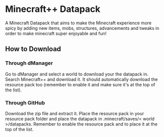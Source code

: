 # Minecraft++ Datapack

A Minecraft Datapack that aims to make the Minecraft experience more spicy by adding new items, mobs, structures, advancements and tweaks in order to make minecraft super enjoyable and fun!

## How to Download
### Through dManager
Go to dManager and select a world to download your the datapack in. Search Minecraft++ and download it. It should automatically download the resource pack too (remember to enable it and make sure it's at the top of the list).
### Through GitHub
Download the zip file and extract it. Place the resource pack in your resource pack folder and place the datapack in .minecraft/saves/< world >/datapacks. Remember to enable the resource pack and to place it at the top of the list.
